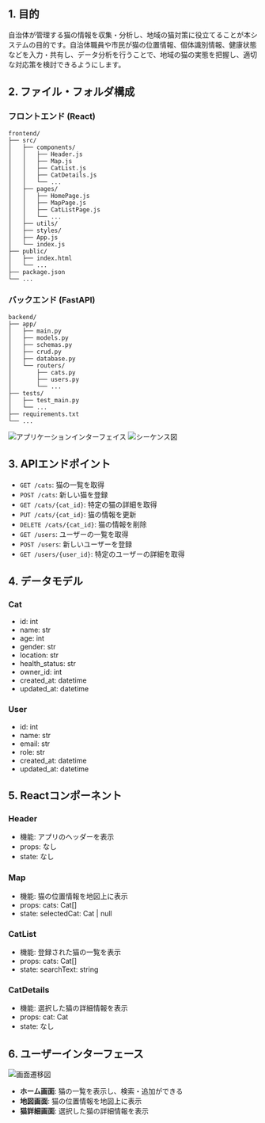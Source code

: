 ## 1. 目的
自治体が管理する猫の情報を収集・分析し、地域の猫対策に役立てることが本システムの目的です。自治体職員や市民が猫の位置情報、個体識別情報、健康状態などを入力・共有し、データ分析を行うことで、地域の猫の実態を把握し、適切な対応策を検討できるようにします。

## 2. ファイル・フォルダ構成
### フロントエンド (React)
```
frontend/
├── src/
│   ├── components/
│   │   ├── Header.js
│   │   ├── Map.js
│   │   ├── CatList.js
│   │   ├── CatDetails.js
│   │   └── ...
│   ├── pages/
│   │   ├── HomePage.js
│   │   ├── MapPage.js
│   │   ├── CatListPage.js
│   │   └── ...
│   ├── utils/
│   ├── styles/
│   ├── App.js
│   └── index.js
├── public/
│   ├── index.html
│   └── ...
├── package.json
└── ...
```

### バックエンド (FastAPI)
```
backend/
├── app/
│   ├── main.py
│   ├── models.py
│   ├── schemas.py
│   ├── crud.py
│   ├── database.py
│   └── routers/
│       ├── cats.py
│       ├── users.py
│       └── ...
├── tests/
│   ├── test_main.py
│   └── ...
├── requirements.txt
└── ...
```

![アプリケーションインターフェイス](diagrams/app_architecture.png)
![シーケンス図](diagrams/sequence.png)

## 3. APIエンドポイント
- `GET /cats`: 猫の一覧を取得
- `POST /cats`: 新しい猫を登録
- `GET /cats/{cat_id}`: 特定の猫の詳細を取得
- `PUT /cats/{cat_id}`: 猫の情報を更新
- `DELETE /cats/{cat_id}`: 猫の情報を削除
- `GET /users`: ユーザーの一覧を取得
- `POST /users`: 新しいユーザーを登録
- `GET /users/{user_id}`: 特定のユーザーの詳細を取得

## 4. データモデル
### Cat
- id: int
- name: str
- age: int
- gender: str
- location: str
- health_status: str
- owner_id: int
- created_at: datetime
- updated_at: datetime

### User
- id: int
- name: str
- email: str
- role: str
- created_at: datetime
- updated_at: datetime

## 5. Reactコンポーネント
### Header
- 機能: アプリのヘッダーを表示
- props: なし
- state: なし

### Map
- 機能: 猫の位置情報を地図上に表示
- props: cats: Cat[]
- state: selectedCat: Cat | null

### CatList
- 機能: 登録された猫の一覧を表示
- props: cats: Cat[]
- state: searchText: string

### CatDetails
- 機能: 選択した猫の詳細情報を表示
- props: cat: Cat
- state: なし

## 6. ユーザーインターフェース
![画面遷移図](diagrams/app_flow.png)

- **ホーム画面**: 猫の一覧を表示し、検索・追加ができる
- **地図画面**: 猫の位置情報を地図上に表示
- **猫詳細画面**: 選択した猫の詳細情報を表示